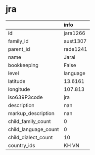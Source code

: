 # jra
|                      | info     |
|:---------------------|:---------|
| id                   | jara1266 |
| family_id            | aust1307 |
| parent_id            | rade1241 |
| name                 | Jarai    |
| bookkeeping          | False    |
| level                | language |
| latitude             | 13.6161  |
| longitude            | 107.813  |
| iso639P3code         | jra      |
| description          | nan      |
| markup_description   | nan      |
| child_family_count   | 0        |
| child_language_count | 0        |
| child_dialect_count  | 10       |
| country_ids          | KH VN    |